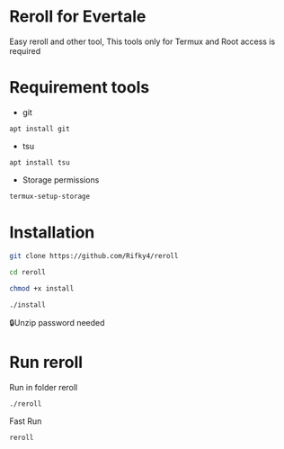 # Reroll for Evertale 
 Easy reroll and other tool, This tools only for Termux and Root access is required
# Requirement tools
+ git
```bash
apt install git
```
+ tsu
```bash
apt install tsu
```
+ Storage permissions 
```bash
termux-setup-storage
```
# Installation
```bash
git clone https://github.com/Rifky4/reroll
```
```bash
cd reroll
```
```bash
chmod +x install
```
```bash
./install
```
🔒Unzip password needed
# Run reroll
Run in folder reroll
```bash
./reroll
```
Fast Run
```bash
reroll
```

